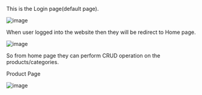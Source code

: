 This is the Login page(default page).

![image](https://github.com/user-attachments/assets/db0ea291-4e9a-4f46-8255-45cebb4b17bc)

When user logged into the website then they will be redirect to Home page.

![image](https://github.com/user-attachments/assets/c519849f-7343-4dc0-8a1e-8c651abae88e)

So from home page they can perform CRUD operation on the products/categories. 

Product Page

![image](https://github.com/user-attachments/assets/086a0b1a-00b5-4acc-8006-6357a2223545)
